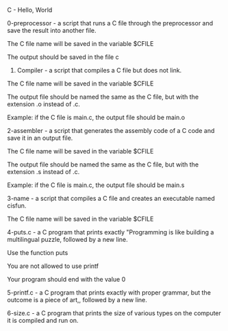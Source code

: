 C  - Hello, World



0-preprocessor -  a script that runs a C file through the preprocessor and save the result into another file.



The C file name will be saved in the variable $CFILE

The output should be saved in the file c



1. Compiler - a script that compiles a C file but does not link.



The C file name will be saved in the variable $CFILE

The output file should be named the same as the C file, but with the extension .o instead of .c.

Example: if the C file is main.c, the output file should be main.o



2-assembler - a script that generates the assembly code of a C code and save it in an output file.



The C file name will be saved in the variable $CFILE

The output file should be named the same as the C file, but with the extension .s instead of .c.

Example: if the C file is main.c, the output file should be main.s



3-name - a script that compiles a C file and creates an executable named cisfun.

The C file name will be saved in the variable $CFILE



4-puts.c - a C program that prints exactly "Programming is like building a multilingual puzzle, followed by a new line.



Use the function puts

You are not allowed to use printf

Your program should end with the value 0



5-printf.c -  a C program that prints exactly with proper grammar, but the outcome is a piece of art,, followed by a new line.



6-size.c - a C program that prints the size of various types on the computer it is compiled and run on.